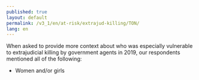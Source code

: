 ```yaml
---
published: true
layout: default
permalink: /v3_1/en/at-risk/extrajud-killing/TON/
lang: en
---
```

When asked to provide more context about who was especially vulnerable to extrajudicial killing by government agents in 2019, our respondents mentioned all of the following: 
- Women and/or girls
